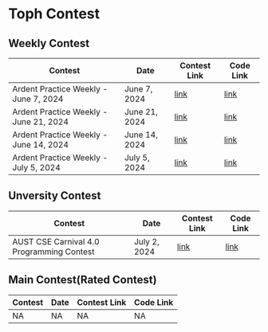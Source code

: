 # Toph Contest

## Weekly Contest

| Contest | Date | Contest Link | Code Link |
|----------|----------|----------|----------|
| Ardent Practice Weekly - June 7, 2024 | June 7, 2024 | [link](https://toph.co/c/ardent-practice-weekly-june-7-2024)| [link](https://github.com/RaihanulIslamNahid/toph/tree/main/Ardent%20Practice%20Weekly%20-%20June%207%2C%202024) |
| Ardent Practice Weekly - June 21, 2024 | June 21, 2024 |  [link](https://github.com/RaihanulIslamNahid/toph/tree/main/Ardent%20Practice%20Weekly%20-%20June%2021%2C%202024)| [link](https://toph.co/c/ardent-practice-weekly-june-21-2024) |
| Ardent Practice Weekly - June 14, 2024 | June 14, 2024 | [link](https://github.com/RaihanulIslamNahid/toph/tree/main/Ardent%20Practice%20Weekly%20-%20June%2014%2C%202024)| [link](https://toph.co/c/ardent-practice-weekly-june-14-2024) |
| Ardent Practice Weekly - July 5, 2024 | July 5, 2024 | [link](https://github.com/RaihanulIslamNahid/toph/tree/main/Ardent%20Practice%20Weekly%20-%20July%205%2C%202024)| [link](https://toph.co/c/ardent-practice-weekly-july-5-2024) |

## Unversity Contest

| Contest | Date | Contest Link | Code Link |
|----------|----------|----------|----------|
| AUST CSE Carnival 4.0 Programming Contest | July 2, 2024 | [link](https://github.com/RaihanulIslamNahid/toph/tree/main/AUST%20CSE%20Carnival%204.0%20Programming%20Contest)| [link](https://toph.co/c/aust-cse-carnival-4-0) |

## Main Contest(Rated Contest)

| Contest | Date | Contest Link | Code Link |
|----------|----------|----------|----------|
| NA | NA | NA | NA |
